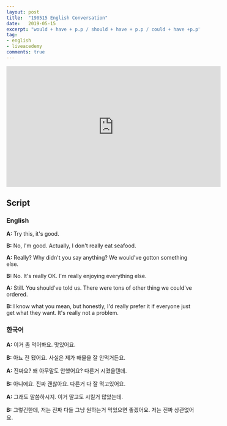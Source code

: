 ```yaml
---
layout: post
title:  "190515 English Conversation"
date:   2019-05-15
excerpt: "would + have + p.p / should + have + p.p / could + have +p.p"
tag:
- english
- liveacedemy
comments: true
---
```


<iframe width="560" height="315" src="https://www.youtube.com/embed/Q2ejqYel_Pw" frameborder="0" allow="accelerometer; autoplay; encrypted-media; gyroscope; picture-in-picture" allowfullscreen></iframe>

## Script

### English

**A:** Try this, it's good.

**B:** No, I'm good. Actually, I don't really eat seafood.

**A:** Really? Why didn't you say anything? We would've gotton something else.

**B:** No. It's really OK. I'm really enjoying everything else.

**A:** Still. You should've told us. There were tons of other thing we could've ordered.

**B:** I know what you mean, but honestly, I'd really prefer it if everyone just get what they want. It's really not a problem.

### 한국어

**A:** 이거 좀 먹어봐요. 맛있어요.

**B:** 아뇨 전 됐어요. 사실은 제가 해물을 잘 안먹거든요.

**A:** 진짜요? 왜 아무말도 안했어요? 다른거 시켰을텐데.

**B:** 아니에요. 진짜 괜찮아요. 다른거 다 잘 먹고있어요.

**A:** 그래도 말씀하시지. 이거 말고도 시킬거 많았는데.

**B:** 그렇긴한데, 저는 진짜 다들 그냥 원하는거 먹었으면 좋겠어요. 저는 진짜 상관없어요.